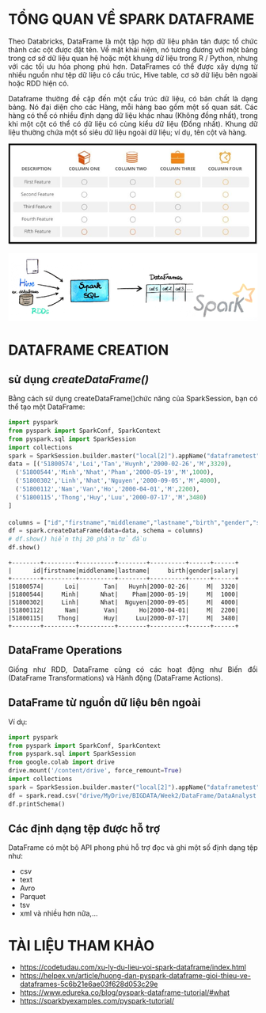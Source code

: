 <div align="justify">

# TỔNG QUAN VỀ SPARK DATAFRAME

Theo Databricks, DataFrame là một tập hợp dữ liệu phân tán được tổ chức thành các cột được đặt tên. Về mặt khái niệm, nó tương đương với một bảng trong cơ sở dữ liệu quan hệ hoặc một khung dữ liệu trong R / Python, nhưng với các tối ưu hóa phong phú hơn. DataFrames có thể được xây dựng từ nhiều nguồn như tệp dữ liệu có cấu trúc, Hive table, cơ sở dữ liệu bên ngoài hoặc RDD hiện có.

Dataframe thường đề cập đến một cấu trúc dữ liệu, có bản chất là dạng bảng. Nó đại diện cho các Hàng, mỗi hàng bao gồm một số quan sát. Các hàng có thể có nhiều định dạng dữ liệu khác nhau (Không đồng nhất), trong khi một cột có thể có dữ liệu có cùng kiểu dữ liệu (Đồng nhất). Khung dữ liệu thường chứa một số siêu dữ liệu ngoài dữ liệu; ví dụ, tên cột và hàng.

![Spark_DataFrame_Define](../Image/Spark_dataframe_define.jpg)

![spark_dataframes_define_2](../Image/spark_dataframes_define_2.png)

# DATAFRAME CREATION

## sử dụng *createDataFrame()*

Bằng cách sử dụng createDataFrame()chức năng của SparkSession, bạn có thể tạo một DataFrame:

```python
import pyspark
from pyspark import SparkConf, SparkContext
from pyspark.sql import SparkSession
import collections
spark = SparkSession.builder.master("local[2]").appName("dataframetest").getOrCreate()
data = [('51800574','Loi','Tan','Huynh','2000-02-26','M',3320),
  ('51800544','Minh','Nhat','Pham','2000-05-19','M',1000),
  ('51800302','Linh','Nhat','Nguyen','2000-09-05','M',4000),
  ('51800112','Nam','Van','Ho','2000-04-01','M',2200),
  ('51800115','Thong','Huy','Luu','2000-07-17','M',3480)
]

columns = ["id","firstname","middlename","lastname","birth","gender","salary"]
df = spark.createDataFrame(data=data, schema = columns)
# df.show() hiển thị 20 phần tử đầu
df.show()
```

```note
+--------+---------+----------+--------+----------+------+------+
|      id|firstname|middlename|lastname|     birth|gender|salary|
+--------+---------+----------+--------+----------+------+------+
|51800574|      Loi|       Tan|   Huynh|2000-02-26|     M|  3320|
|51800544|     Minh|      Nhat|    Pham|2000-05-19|     M|  1000|
|51800302|     Linh|      Nhat|  Nguyen|2000-09-05|     M|  4000|
|51800112|      Nam|       Van|      Ho|2000-04-01|     M|  2200|
|51800115|    Thong|       Huy|     Luu|2000-07-17|     M|  3480|
+--------+---------+----------+--------+----------+------+------+
```

## DataFrame Operations

Giống như RDD, DataFrame cũng có các hoạt động như Biến đổi (DataFrame Transformations) và Hành động (DataFrame Actions).

## DataFrame từ nguồn dữ liệu bên ngoài

Ví dụ:

```python
import pyspark
from pyspark import SparkConf, SparkContext
from pyspark.sql import SparkSession
from google.colab import drive
drive.mount('/content/drive', force_remount=True)
import collections
spark = SparkSession.builder.master("local[2]").appName("dataframetest").getOrCreate()
df = spark.read.csv("drive/MyDrive/BIGDATA/Week2/DataFrame/DataAnalyst.csv")
df.printSchema()
```

## Các định dạng tệp được hỗ trợ

DataFrame có một bộ API phong phú hỗ trợ đọc và ghi một số định dạng tệp như:

* csv
* text
* Avro
* Parquet
* tsv
* xml và nhiều hơn nữa,...

# TÀI LIỆU THAM KHẢO

* https://codetudau.com/xu-ly-du-lieu-voi-spark-dataframe/index.html
* https://helpex.vn/article/huong-dan-pyspark-dataframe-gioi-thieu-ve-dataframes-5c6b21e6ae03f628d053c29e
* https://www.edureka.co/blog/pyspark-dataframe-tutorial/#what
* https://sparkbyexamples.com/pyspark-tutorial/
</div>